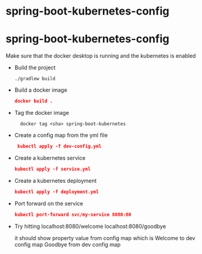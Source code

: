 # spring-boot-kubernetes-config
# spring-boot-kubernetes-config
Make sure that the docker desktop is running and the kubernetes is enabled

- Build the project
  ```
  ./gradlew build
  ```

- Build a docker image
    ```json
    docker build .
    ```
- Tag the docker image
  ```
    docker tag <sha> spring-boot-kubernetes
  ```    

- Create a config map from the yml file
    ```json
     kubectl apply -f dev-config.yml
    ```


- Create a kubernetes service
    ```json
    kubectl apply -f service.yml
    ```

- Create a kubernetes deployment
    ```json
    kubectl apply -f deployment.yml
    ```

- Port forward on the service
    ```json
    kubectl port-forward svc/my-service 8080:80
    ```

- Try hitting
  localhost:8080/welcome
  localhost:8080/goodbye

  it should show property value from config map
  which is 
Welcome to dev config map
Goodbye from dev config map
